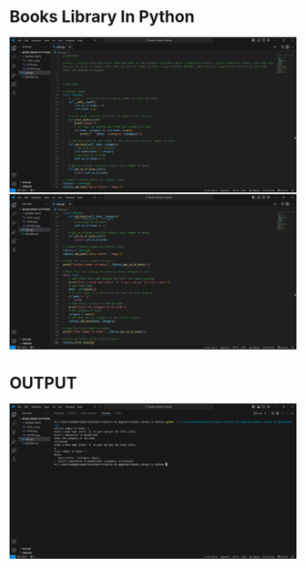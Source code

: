 # Books Library In Python

![Alt text](README-IMGS/CODE.png)
![Alt text](README-IMGS/CODE-1.png)

# OUTPUT

![Alt text](README-IMGS/OUTPUT.png)